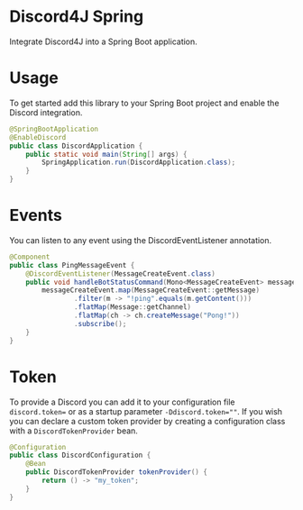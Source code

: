 # Discord4J Spring
Integrate Discord4J into a Spring Boot application.

# Usage
To get started add this library to your Spring Boot project and enable the Discord integration.

```java
@SpringBootApplication
@EnableDiscord
public class DiscordApplication {
    public static void main(String[] args) {
        SpringApplication.run(DiscordApplication.class);
    }
}
```

# Events
You can listen to any event using the DiscordEventListener annotation.

```java
@Component
public class PingMessageEvent {
    @DiscordEventListener(MessageCreateEvent.class)
    public void handleBotStatusCommand(Mono<MessageCreateEvent> messageCreateEvent) {
        messageCreateEvent.map(MessageCreateEvent::getMessage)
                .filter(m -> "!ping".equals(m.getContent()))
                .flatMap(Message::getChannel)
                .flatMap(ch -> ch.createMessage("Pong!"))
                .subscribe();
    }
}
```

# Token

To provide a Discord you can add it to your configuration file ``discord.token=`` or as a startup parameter ``-Ddiscord.token=""``. If you wish you can declare a custom token provider by creating a configuration class with a ``DiscordTokenProvider`` bean.

```java
@Configuration
public class DiscordConfiguration {
    @Bean
    public DiscordTokenProvider tokenProvider() {
        return () -> "my_token";
    }
}
```


